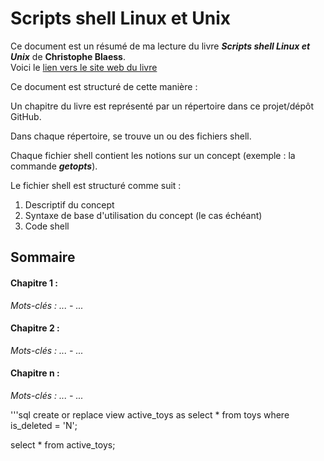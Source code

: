 # Scripts shell Linux et Unix
Ce document est un résumé de ma lecture du livre ___Scripts shell Linux et Unix___ de **Christophe Blaess**.  
Voici le [lien vers le site web du livre](https://www.blaess.fr/christophe/livres/scripts-shell-linux-et-unix/)

Ce document est structuré de cette manière :  

Un  chapitre du livre est représenté par un répertoire dans ce projet/dépôt GitHub.  

Dans chaque répertoire, se trouve un ou des fichiers shell. 

Chaque fichier shell contient les notions sur un concept (exemple : la commande ***getopts***).  

Le fichier shell est structuré comme suit :  

1. Descriptif du concept
2. Syntaxe de base d'utilisation du concept (le cas échéant)
3. Code shell

## Sommaire

#### Chapitre 1 :  
*Mots-clés : ... - ...*

#### Chapitre 2 :  
*Mots-clés : ... - ...*  

#### Chapitre n :
*Mots-clés : ... - ...*  

'''sql
create or replace view active_toys as
  select * from toys
  where is_deleted = 'N';

select * from active_toys;

